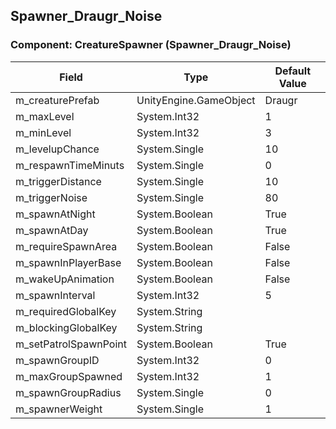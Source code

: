 ## Spawner_Draugr_Noise

### Component: CreatureSpawner (Spawner_Draugr_Noise)

|Field|Type|Default Value|
|---|---|---|
|m_creaturePrefab|UnityEngine.GameObject|Draugr|
|m_maxLevel|System.Int32|1|
|m_minLevel|System.Int32|3|
|m_levelupChance|System.Single|10|
|m_respawnTimeMinuts|System.Single|0|
|m_triggerDistance|System.Single|10|
|m_triggerNoise|System.Single|80|
|m_spawnAtNight|System.Boolean|True|
|m_spawnAtDay|System.Boolean|True|
|m_requireSpawnArea|System.Boolean|False|
|m_spawnInPlayerBase|System.Boolean|False|
|m_wakeUpAnimation|System.Boolean|False|
|m_spawnInterval|System.Int32|5|
|m_requiredGlobalKey|System.String||
|m_blockingGlobalKey|System.String||
|m_setPatrolSpawnPoint|System.Boolean|True|
|m_spawnGroupID|System.Int32|0|
|m_maxGroupSpawned|System.Int32|1|
|m_spawnGroupRadius|System.Single|0|
|m_spawnerWeight|System.Single|1|

